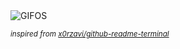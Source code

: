 <div align="justify">
<picture>
    <source media="(prefers-color-scheme: dark)" srcset="https://i.ibb.co/8N23NdQ/output-gif.gif">
    <source media="(prefers-color-scheme: light)" srcset="https://i.ibb.co/8N23NdQ/output-gif.gif">
    <img alt="GIFOS" src="https://i.ibb.co/8N23NdQ/output-gif.gif">
</picture>

<sub><i>inspired from [x0rzavi/github-readme-terminal](https://github.com/x0rzavi/github-readme-terminal)</i></sub>

</div>

<!-- Image deletion URL: https://ibb.co/n6f26nK/e90b3e89fabda0bf881d65b55c18d845 -->